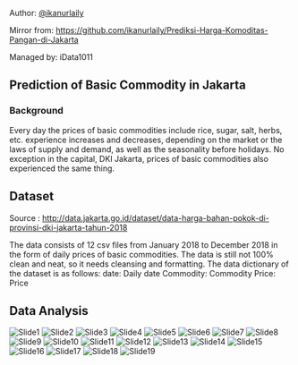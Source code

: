 Author: [@ikanurlaily](https://github.com/ikanurlaily)

Mirror from: https://github.com/ikanurlaily/Prediksi-Harga-Komoditas-Pangan-di-Jakarta

Managed by: iData1011


## Prediction of Basic Commodity in Jakarta
### Background
Every day the prices of basic commodities include rice, sugar, salt, herbs, etc. experience increases and decreases, depending on the market or the laws of supply and demand, as well as the seasonality before holidays. No exception in the capital, DKI Jakarta, prices of basic commodities also experienced the same thing.

## Dataset
Source : http://data.jakarta.go.id/dataset/data-harga-bahan-pokok-di-provinsi-dki-jakarta-tahun-2018

The data consists of 12 csv files from January 2018 to December 2018 in the form of daily prices of basic commodities. The data is still not 100% clean and neat, so it needs cleansing and formatting. The data dictionary of the dataset is as follows:
date: Daily date
Commodity: Commodity
Price: Price

## Data Analysis
![Slide1](https://github.com/ikanurlaily/Prediksi-Harga-Komoditas-Pangan-di-Jakarta/blob/main/REPORT/1.jpg)
![Slide2](https://github.com/ikanurlaily/Prediksi-Harga-Komoditas-Pangan-di-Jakarta/blob/main/REPORT/2.jpg)
![Slide3](https://github.com/ikanurlaily/Prediksi-Harga-Komoditas-Pangan-di-Jakarta/blob/main/REPORT/3.jpg)
![Slide4](https://github.com/ikanurlaily/Prediksi-Harga-Komoditas-Pangan-di-Jakarta/blob/main/REPORT/4.jpg)
![Slide5](https://github.com/ikanurlaily/Prediksi-Harga-Komoditas-Pangan-di-Jakarta/blob/main/REPORT/5.jpg)
![Slide6](https://github.com/ikanurlaily/Prediksi-Harga-Komoditas-Pangan-di-Jakarta/blob/main/REPORT/6.jpg)
![Slide7](https://github.com/ikanurlaily/Prediksi-Harga-Komoditas-Pangan-di-Jakarta/blob/main/REPORT/7.jpg)
![Slide8](https://github.com/ikanurlaily/Prediksi-Harga-Komoditas-Pangan-di-Jakarta/blob/main/REPORT/8.jpg)
![Slide9](https://github.com/ikanurlaily/Prediksi-Harga-Komoditas-Pangan-di-Jakarta/blob/main/REPORT/9.jpg)
![Slide10](https://github.com/ikanurlaily/Prediksi-Harga-Komoditas-Pangan-di-Jakarta/blob/main/REPORT/10.jpg)
![Slide11](https://github.com/ikanurlaily/Prediksi-Harga-Komoditas-Pangan-di-Jakarta/blob/main/REPORT/11.jpg)
![Slide12](https://github.com/ikanurlaily/Prediksi-Harga-Komoditas-Pangan-di-Jakarta/blob/main/REPORT/12.jpg)
![Slide13](https://github.com/ikanurlaily/Prediksi-Harga-Komoditas-Pangan-di-Jakarta/blob/main/REPORT/13.jpg)
![Slide14](https://github.com/ikanurlaily/Prediksi-Harga-Komoditas-Pangan-di-Jakarta/blob/main/REPORT/14.jpg)
![Slide15](https://github.com/ikanurlaily/Prediksi-Harga-Komoditas-Pangan-di-Jakarta/blob/main/REPORT/15.jpg)
![Slide16](https://github.com/ikanurlaily/Prediksi-Harga-Komoditas-Pangan-di-Jakarta/blob/main/REPORT/16.jpg)
![Slide17](https://github.com/ikanurlaily/Prediksi-Harga-Komoditas-Pangan-di-Jakarta/blob/main/REPORT/17.jpg)
![Slide18](https://github.com/ikanurlaily/Prediksi-Harga-Komoditas-Pangan-di-Jakarta/blob/main/REPORT/18.jpg)
![Slide19](https://github.com/ikanurlaily/Prediksi-Harga-Komoditas-Pangan-di-Jakarta/blob/main/REPORT/19.jpg)

